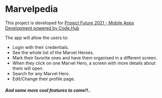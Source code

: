 # Marvelpedia

This project is developed for [Project Future 2021 - Mobile Apps Development powered by Code.Hub](https://www.projectfuture.gr/mobile-apps-development)

The app will allow the users to:

 - Login with their credentials. 
 - See the whole list of the Marvel
    Heroes.
 - Mark their favorite ones and have them organised in a
    different screen. 
 - When they click on one Marvel Hero, a screen with
    more details about them will open.
- Search for any Marvel Hero.
- Edit/Change their profile page.


#### *And some more cool features to come!!..*
